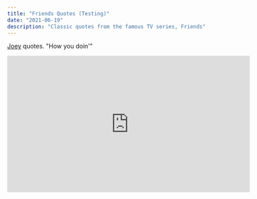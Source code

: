 ```yaml
---
title: "Friends Quotes (Testing)"
date: "2021-06-19"
description: "Classic quotes from the famous TV series, Friends"
---
```


[Joey](https://en.wikipedia.org/wiki/Joey_Tribbiani) quotes. "How you doin'"

<iframe width="560" height="315" src="https://www.youtube.com/embed/X1qTyZI_VlM" title="YouTube video player" frameborder="0" allow="accelerometer; autoplay; clipboard-write; encrypted-media; gyroscope; picture-in-picture" allowfullscreen></iframe>
